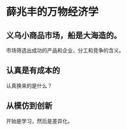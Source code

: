 # 薛兆丰的万物经济学

## 义乌小商品市场，船是大海造的。
市场筛选出成功的产品和企业，分工和竞争的含义。

## 认真是有成本的
认真换来的是什么？

## 从模仿到创新
开始是学习，然后是差异化。